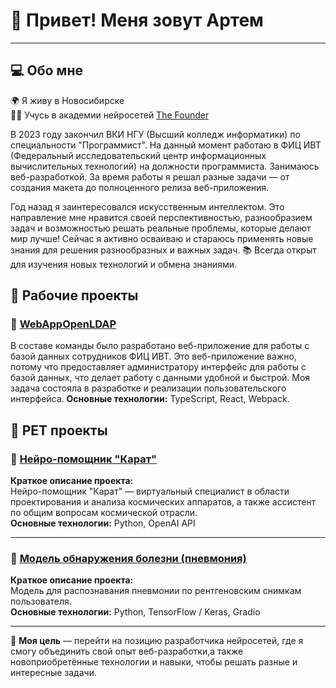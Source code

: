 # 👋 Привет! Меня зовут Артем
______________________________

## 💻 Обо мне

🌍 Я живу в Новосибирске  
👨‍🎓 Учусь в академии нейросетей [The Founder](https://academy.the-founder.ru/)  

В 2023 году закончил ВКИ НГУ (Высший колледж информатики) по специальности "Программист".
На данный момент работаю в ФИЦ ИВТ (Федеральный исследовательский центр информационных вычислительных технологий) на должности программиста.
Занимаюсь веб-разработкой. За время работы я решал разные задачи — от создания макета до полноценного релиза веб-приложения. 
  
Год назад я заинтересовался искусственным интеллектом. Это направление мне нравится своей перспективностью, разнообразием задач и возможностью решать реальные проблемы, которые делают мир лучше!
Сейчас я активно осваиваю и стараюсь применять новые знания для решения разнообразных и важных задач.
📚 Всегда открыт для изучения новых технологий и обмена знаниями.


## 📂 Рабочие проекты  
### 🚀 [WebAppOpenLDAP](https://github.com/rubinnaw/WebAppOpenLDAP)  

В составе команды было разработано веб-приложение для работы с базой данных сотрудников ФИЦ ИВТ.
Это веб-приложение важно, потому что предоставляет администратору интерфейс для работы с базой данных, что делает работу с данными удобной и быстрой.
Моя задача состояла в разработке и реализации пользовательского интерфейса.
**Основные технологии:** TypeScript, React, Webpack.

## 📂 PET проекты  
### 🎨 [Нейро-помощник "Карат"](https://github.com/rubinnaw/Neuro-assistant-Karat-)  
  
**Краткое описание проекта:**  
Нейро-помощник "Карат" — виртуальный специалист в области проектирования и анализа космических аппаратов, а также ассистент по общим вопросам космической отрасли.  
**Основные технологии:** Python, OpenAI API 

___

### 🎨 [Модель обнаружения болезни (пневмония)](https://github.com/rubinnaw/pneumonia_detection_model)  
  
**Краткое описание проекта:**  
Модель для распознавания пневмонии по рентгеновским снимкам пользователя.  
**Основные технологии:** Python, TensorFlow / Keras, Gradio  

______  
  
🎯 **Моя цель** — перейти на позицию разработчика нейросетей, где я смогу объединить свой опыт веб-разработки,а также новоприобретённые технологии и навыки, чтобы решать разные и интересные задачи.
